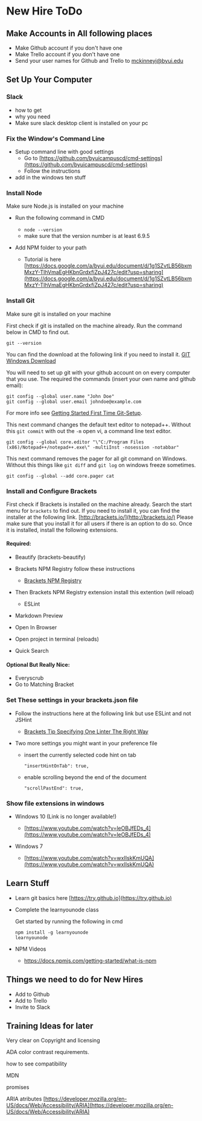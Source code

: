 # New Hire ToDo

## Make Accounts in All following places

*   Make Github account if you don't have one
*   Make Trello account if you don't have one
*   Send your user names for Github and Trello to mckinneyj@byui.edu


## Set Up Your Computer

### Slack

*   how to get
*   why you need
*   Make sure slack desktop client is installed on your pc

### Fix the Window's Command Line
*   Setup command line with good settings
    *   Go to [https://github.com/byuicampuscd/cmd-settings](https://github.com/byuicampuscd/cmd-settings)
    *   Follow the instructions
*   add in the  windows ten stuff

### Install Node

Make sure Node.js is installed on your machine

*   Run the following command in CMD
    *   `node --version`
    *   make sure that the version number is at least 6.9.5

*   Add NPM folder to your path
    *   Tutorial is here [https://docs.google.com/a/byui.edu/document/d/1g1SZvtLB56bxmMxzY-TIhVmaEgHKbnGrdxfiZpJ427c/edit?usp=sharing](https://docs.google.com/a/byui.edu/document/d/1g1SZvtLB56bxmMxzY-TIhVmaEgHKbnGrdxfiZpJ427c/edit?usp=sharing)

### Install Git

Make sure git is installed on your machine

First check if git is installed on the machine already. Run the command below in CMD to find out.
```
git --version
```
You can find the download at the following link if you need to install it. [GIT Windows Download](https://git-scm.com/download/win)

You will need to set up git with your github account on on every computer that you use. 
The required the commands (insert your own name and github email): 
```
git config --global user.name "John Doe"
git config --global user.email johndoe@example.com
```
For more info see [Getting Started First Time Git-Setup](https://git-scm.com/book/en/v2/Getting-Started-First-Time-Git-Setup). 

This next command changes the default text editor to notepad++. Without this `git commit` with out the `-m` open vi, a command line text editor.
    
```
git config --global core.editor "\"C:/Program Files (x86)/Notepad++/notepad++.exe\" -multiInst -nosession -notabbar"
```
This next command removes the pager for all git command on Windows. Without this things like `git diff` and `git log` on windows freeze sometimes.
```
git config --global --add core.pager cat
```


### Install and Configure Brackets
First check if Brackets is installed on the machine already. Search the start menu for `brackets` to find out.
If you need to install it, you can find the installer at the following link. [http://brackets.io/](http://brackets.io/) Please make sure that you install it for all users if there is an option to do so. Once it is installed, install the following extensions.

#### Required:
*   Beautify (brackets-beautify)
*   Brackets NPM Registry follow these instructions
    *   [Brackets NPM Registry](https://github.com/zaggino/brackets-npm-registry#brackets-npm-registry)
*   Then Brackets NPM Registry extension install this extention (will reload)
    *   ESLint

*   Markdown Preview
*   Open In Browser
*   Open project in terminal (reloads)
*   Quick Search

#### Optional But Really Nice:

*   Everyscrub
*   Go to Matching Bracket

### Set These settings in your brackets.json file

*   Follow the instructions here at the following link but use ESLint and not JSHint
    *   [Brackets Tip Specifying One Linter The Right Way](https://www.raymondcamden.com/2015/03/03/brackets-tip-specifying-one-linter-the-right-way)

*   Two more settings you might want in your preference file

    *   insert the currently selected code hint on tab

        ```
        "insertHintOnTab": true,
        ```

    *   enable scrolling beyond the end of the document

        ```   
        "scrollPastEnd": true,
        ```

### Show file extensions in windows
*   Windows 10 (Link is no longer available!)

    *   [https://www.youtube.com/watch?v=leOBJfEDs_4](https://www.youtube.com/watch?v=leOBJfEDs_4)

*   Windows 7

    *   [https://www.youtube.com/watch?v=wxIIskKmUQA](https://www.youtube.com/watch?v=wxIIskKmUQA)

## Learn Stuff

*   Learn git basics here [https://try.github.io](https://try.github.io)
*   Complete the learnyounode class

    Get started by running the following in cmd
    ```  
    npm install -g learnyounode
    learnyounode
    ```

*   NPM Videos
    *   https://docs.npmjs.com/getting-started/what-is-npm

## Things we need to do for New Hires

*   Add to Github
*   Add to Trello
*   Invite to Slack

## Training Ideas for later

Very clear on Copyright and licensing

ADA color contrast requirements.

how to see compatibility

MDN

promises



ARIA atributes [https://developer.mozilla.org/en-US/docs/Web/Accessibility/ARIA](https://developer.mozilla.org/en-US/docs/Web/Accessibility/ARIA)
